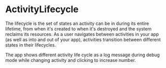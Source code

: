 # ActivityLifecycle

The lifecycle is the set of states an activity can be in during its entire lifetime, from when it's created to when it's destroyed and the system reclaims its resources.
As a user navigates between activities in your app (as well as into and out of your app),
activities transition between different states in their lifecycles.

The app shows different activity life cycle as a log message during debug mode while changing activity and clicking to increase number.

